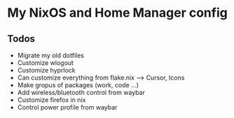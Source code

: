 # My NixOS and Home Manager config

## Todos

- Migrate my old dotfiles
- Customize wlogout
- Customize hyprlock
- Can customize everything from flake.nix --> Cursor, Icons
- Make gropus of packages (work, code ...)
- Add wireless/bluetooth control from waybar
- Customize firefox in nix
- Control power profile from waybar
